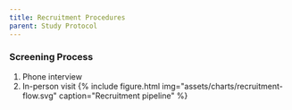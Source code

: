 ```yaml
---
title: Recruitment Procedures
parent: Study Protocol
---
```

### Screening Process
1. Phone interview
2. In-person visit
{% include figure.html img="assets/charts/recruitment-flow.svg" caption="Recruitment pipeline" %}
